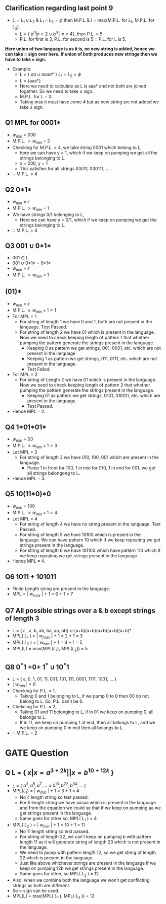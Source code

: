 ## Clarification regarding last point 9

- $L = L_{1} \cup L_{2}$ & $L_{1} \cap L_{2} = \phi$ then M.P.L.(L) = max(M.P.L. for $L_{1}$, M.P.L. for $L_{2}$).
    - L = { $a^{n} | n \geq 2 \cup b^{n}$ | n $\geq$ 4}, then P.L. = 5
    - P.L. for first is 3, P.L. for second is 5 $\therefore$ P.L. for L is 5.  
  
**Here union of two language is as it is, no new string is added, hence we can take = sign over here.**
**If union of both produces new strings then we have to take $\leq$ sign.**

- Example:
  - L = { $aa \cup aaaa*$ } $L_{1} \cap L_{2} = \phi$
  - L = {aaa*}
  - Here we need to calculate as L is aaa* and not both are joined together. So we need to take $\leq$ sign.
  - M.P.L. for L = 3.
  - Taking max it must have come 4 but as new string are not added we take $\leq$ sign.

## Q1 MPL for 0001*
- $w_{min}$ = 000
- M.P.L. $\gt w_{min}$ = 3
- Checking for M.P.L. = 4, we take string 0001 which belong to L,
  - here we can have y = 1, which if we keep on pumping we get all the strings belonging to L.
  - x = 000, y = 1
  - This satisfies for all strings 00011, 000111, ....
- $\therefore$ M.P.L. = 4

## Q2 0\*1\*
- $w_{min}$ = $\epsilon$
- M.P.L. $\gt w_{min}$ = 1
- We have strings 0/1 belonging to L,
  - Here we can have y = 0/1, which if we keep on pumping we get the strings belonging to L.
- $\therefore$ M.P.L. = 4 

## Q3 001 $\cup$ 0\*1\*
- 001 $\in$ L
- 001 $\cup$ 0\*1\* = 0\*1\*
- $w_{min}$ = $\epsilon$
- M.P.L. $\gt w_{min}$ = 1

## (01)*
- $w_{min}$ = $\epsilon$
- M.P.L. $\geq w_{min}+1 = 1$
- For MPL = 1
  - For string of length 1 we have 0 and 1, both are not present in the language. Test Passed.
  - For string of length 2 we have 01 which is present in the language. Now we need to check keeping length of pattern 1 that whether pumping the pattern generate the strings present in the language.
    - Keeping 0 as pattern we get strings, 001, 0001, etc. which are not present in the language. 
    - Keeping 1 as pattern we get strings, 011, 0111, etc. which are not present in the language.
    - Test Failed.
- For MPL = 2
  - For string of Length 2 we have 01 which is present in the language. Now we need to check keeping length of pattern 2 that whether pumping the pattern generate the strings present in the language.
    - Keeping 01 as pattern we get strings, 0101, 010101, etc. which are present in the language.
    - Test Passed.
- Hence MPL = 2.

## Q4 1\*01\*01\*
- $w_{min}$ = 00
- M.P.L. $\geq w_{min}+1 = 3$
- Let MPL = 3
  - For string of length 3 we have 010, 100, 001 which are present in the language.
    - Pump 1 in front for 100, 1 in mid for 010, 1 in end for 001, we get all strings belongong to L.
- Hence MPL = 3.

## Q5 10(11\*0)\*0
- $w_{min}$ = 100
- M.P.L. $\geq w_{min}+1 = 4$
- Let MPL = 4
  - For string of length 4 we have no string present in the language. Test Passed.
  - For string of length 5 we have 10100 which is present in the language. We can have pattern 10 which if we keep repeating we get strings present in the language.
  - For string of length 6 we have 101100 which have pattern 110 which if we keep repeating we get strings present in the language.
- Hence MPL = 4.

## Q6 1011 + 101011
- Finite Length string are present in the language.
- MPL = | $w_{max}$ | + 1 = 6 + 1 = 7

## Q7 All possible strings over a & b except strings of length 3
- L = { $\epsilon$ , a, b, ab, ba, aa, bb} $\cup$ (a+b)(a+b)(a+b)(a+b)(a+b)*
- MPL( $L_{1}$ ) = | $w_{max}$ | + 1 = 2 + 1 = 3
- MPL( $L_{2}$ ) = | $w_{min}$ | + 1 = 4 + 1 = 5
- MPL(L) = max(MPL($L_{1}$), MPL($L_{2}$)) = 5

## Q8 $0^{*}1$ +0+ $1^{*}$ $\cup$ $10^{*}1$
- L = { $\epsilon$, 0, 1, 01, 11, 001, 101, 111, 0001, 1111, 1001, ... }
- | $w_{min}$ | = 0
- Checking for P.L. = 1,
  - Taking 0 and 1 belonging to L, if we pump 0 to 0 then 00 do not belong to L. So, P.L. can't be 0.
- Chekcing for P.L. = 2,
  - Taking 01 and 11 belonging to L, if in 01 we keep on pumping 0, all belongs to L.
  - If in 11, we keep on pumping 1 at end, then all belongs to L, and we we keep on pumping 0 in mid then all belongs to L.
- $\therefore$ M.P.L. = 2


# GATE Question
## Q L = { $x | x = a^{3+2k} || x = b^{10+12k}$ }

- L = { $a^{3}, a^{5}, a^{7}, ... \cup b^{10}, b^{22}, b^{34}, ...$ }
- MPL($L_{1}$) = | $w_{min}$ | + 1 = 3 + 1 = 4
  - No 4 length string so test passed.
  - For 5 length string we have aaaaa which is present in the language and from the equation we could se that if we keep on pumping aa we get strings present in the language.
  - Same goes for other so, MPL( $L_{1}$ ) = 4
- MPL( $L_{2}$ ) = | $w_{min}$ | + 1 = 10 + 1 = 11
  - No 11 length string so test passed.
  - For string of length 22, we can't keep on pumping b with pattern length 11 as it will generate string of length 23 which is not present in the language.
  - We need to pump with pattern length 12, so we get string of length 22 which is present in the language.
  - Just like above whichever strings are present in the language if we keep on pumping 12b we get strings present in the language.
  - Same goes for other, so MPL( $L_{2}$ ) = 12
- Also, when we combine both the language we won't get conflicting strings as both are different.
- So = sign can be used.
- MPL(L) = max(MPL( $L_{1}$ ), MPL( $L_{2}$ )) = 12
